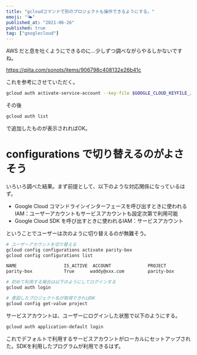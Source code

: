 ```yaml
---
title: "gcloudコマンドで別のプロジェクトも操作できるようにする。"
emoji: "🌤"
published_at: "2021-06-26"
published: true
tag: ["googlecloud"]
---
```


AWS だと息を吐くようにできるのに…少しずつ調べながらやるしかないですね。

https://qiita.com/sonots/items/906798c408132e26b41c

これを参考にさせていただく。

```sh
gcloud auth activate-service-account --key-file $GOOGLE_CLOUD_KEYFILE_JSON
```

その後

```sh
gcloud auth list
```

で追加したものが表示されればOK。


# configurations で切り替えるのがよさそう

いろいろ調べた結果。まず前提として、以下のような対応関係になっているはず。

* Google Cloud コマンドラインインターフェースを呼び出すときに使われるIAM：ユーザーアカウントもサービスアカウントも設定次第で利用可能
* Google Cloud SDK を呼び出すときに使われるIAM：サービスアカウント

ということでユーザーは次のように切り替えるのが無難そう。

```bash
# ユーザーアカウントを切り替える
gcloud config configurations activate parity-box
gcloud config configurations list

NAME                  IS_ACTIVE  ACCOUNT              PROJECT               COMPUTE_DEFAULT_ZONE  COMPUTE_DEFAULT_REGION
parity-box            True      waddy@xxx.com         parity-box            asia-northeast1-a     asia-northeast1

# 初めて利用する場合は以下のようにしてログインする
gcloud auth login

# 意図したプロジェクト名が取得できればOK
gcloud config get-value project
```

サービスアカウントは、ユーザーにログインした状態で以下のようにする。

```bash
gcloud auth application-default login
```

これでデフォルトで利用するサービスアカウントがローカルにセットアップされた。SDKを利用したプログラムが利用できるはず。
